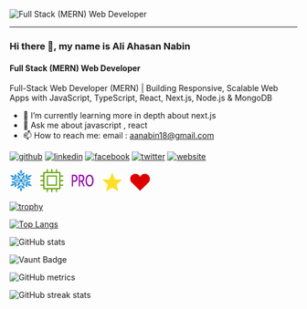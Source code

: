 ![Full Stack (MERN) Web Developer](https://media.licdn.com/dms/image/v2/D5612AQFAZVlaAFiOBQ/article-cover_image-shrink_600_2000/article-cover_image-shrink_600_2000/0/1712721914132?e=2147483647&v=beta&t=Xi63-4gUyvVIDi_ASZMYRhlSN0DPfLw02gk14PltNN4)
****

### Hi there 👋, my name is Ali Ahasan Nabin
#### Full Stack (MERN) Web Developer

Full-Stack Web Developer (MERN) | Building Responsive, Scalable Web Apps with JavaScript, TypeScript, React, Next.js, Node.js & MongoDB


- 🌱 I’m currently learning more in depth about next.js 
- 💬 Ask me about javascript , react  
- 📫 How to reach me: email : aanabin18@gmail.com 


[<img src='https://cdn.jsdelivr.net/npm/simple-icons@3.0.1/icons/github.svg' alt='github' height='40'>](https://github.com/aliahasan)  [<img src='https://cdn.jsdelivr.net/npm/simple-icons@3.0.1/icons/linkedin.svg' alt='linkedin' height='40'>](https://www.linkedin.com/in/https://www.linkedin.com/in/aliahasannabin/)  [<img src='https://cdn.jsdelivr.net/npm/simple-icons@3.0.1/icons/facebook.svg' alt='facebook' height='40'>](https://www.facebook.com/https://www.facebook.com/aliahasan.nabin)  [<img src='https://cdn.jsdelivr.net/npm/simple-icons@3.0.1/icons/twitter.svg' alt='twitter' height='40'>](https://twitter.com/https://x.com/ahasan_nabin)  [<img src='https://cdn.jsdelivr.net/npm/simple-icons@3.0.1/icons/icloud.svg' alt='website' height='40'>](https://my-portfolio-weld-omega-69.vercel.app/)  

<a href='https://archiveprogram.github.com/'><img src='https://raw.githubusercontent.com/acervenky/animated-github-badges/master/assets/acbadge.gif' width='40' height='40'></a> <a href='https://docs.github.com/en/developers'><img src='https://raw.githubusercontent.com/acervenky/animated-github-badges/master/assets/devbadge.gif' width='40' height='40'></a> <a href='https://github.com/pricing'><img src='https://raw.githubusercontent.com/acervenky/animated-github-badges/master/assets/pro.gif' width='40' height='40'></a> <a href='https://stars.github.com/'><img src='https://raw.githubusercontent.com/acervenky/animated-github-badges/master/assets/starbadge.gif' width='35' height='35'></a> <a href='https://docs.github.com/en/github/supporting-the-open-source-community-with-github-sponsors'><img src='https://raw.githubusercontent.com/acervenky/animated-github-badges/master/assets/sponsorbadge.gif' width='35' height='35'></a> 

[![trophy](https://github-profile-trophy.vercel.app/?username=aliahasan)](https://github.com/ryo-ma/github-profile-trophy)

[![Top Langs](https://github-readme-stats.vercel.app/api/top-langs/?username=aliahasan)](https://github.com/anuraghazra/github-readme-stats)

![GitHub stats](https://github-readme-stats.vercel.app/api?username=aliahasan&show_icons=true)  

![Vaunt Badge](https://api.vaunt.dev/v1/github/entities/aliahasan/contributions?format=svg&private=false)  

![GitHub metrics](https://metrics.lecoq.io/aliahasan)  

![GitHub streak stats](https://streak-stats.demolab.com/?user=aliahasan)  


